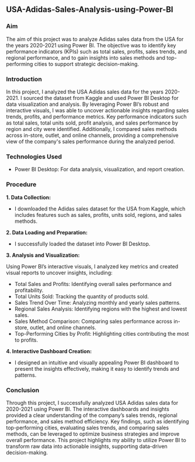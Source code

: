 ## USA-Adidas-Sales-Analysis-using-Power-BI

### Aim

The aim of this project was to analyze Adidas sales data from the USA for the years 2020-2021 using Power BI. The objective was to identify key performance indicators (KPIs) such as total sales, profits, sales trends, and regional performance, and to gain insights into sales methods and top-performing cities to support strategic decision-making.

### Introduction

In this project, I analyzed the USA Adidas sales data for the years 2020-2021. I sourced the dataset from Kaggle and used Power BI Desktop for data visualization and analysis. By leveraging Power BI’s robust and interactive visuals, I was able to uncover actionable insights regarding sales trends, profits, and performance metrics. Key performance indicators such as total sales, total units sold, profit analysis, and sales performance by region and city were identified. Additionally, I compared sales methods across in-store, outlet, and online channels, providing a comprehensive view of the company's sales performance during the analyzed period.

### Technologies Used

* Power BI Desktop: For data analysis, visualization, and report creation.

### Procedure

**1. Data Collection:**
* I downloaded the Adidas sales dataset for the USA from Kaggle, which includes features such as sales, profits, units sold, regions, and sales methods.

**2. Data Loading and Preparation:**

* I successfully loaded the dataset into Power BI Desktop.

**3. Analysis and Visualization:**

Using Power BI’s interactive visuals, I analyzed key metrics and created visual reports to uncover insights, including:
- Total Sales and Profits: Identifying overall sales performance and profitability.
- Total Units Sold: Tracking the quantity of products sold.
- Sales Trend Over Time: Analyzing monthly and yearly sales patterns.
- Regional Sales Analysis: Identifying regions with the highest and lowest sales.
- Sales Method Comparison: Comparing sales performance across in-store, outlet, and online channels.
- Top-Performing Cities by Profit: Highlighting cities contributing the most to profits.


**4. Interactive Dashboard Creation:**

- I designed an intuitive and visually appealing Power BI dashboard to present the insights effectively, making it easy to identify trends and patterns.

### Conclusion

Through this project, I successfully analyzed USA Adidas sales data for 2020-2021 using Power BI. The interactive dashboards and insights provided a clear understanding of the company’s sales trends, regional performance, and sales method efficiency. Key findings, such as identifying top-performing cities, evaluating sales trends, and comparing sales methods, can be leveraged to optimize business strategies and improve overall performance. This project highlights my ability to utilize Power BI to transform raw data into actionable insights, supporting data-driven decision-making.
